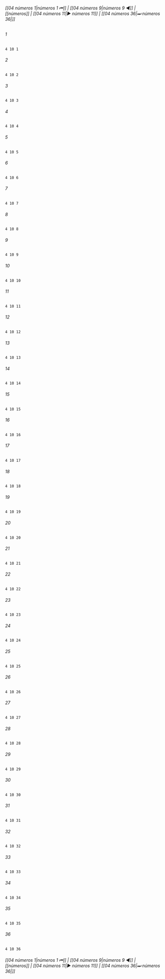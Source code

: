 
###### [[04 números 1|números 1 ⏮]] | [[04 números 9|números 9 ◀]] | [[números]] | [[04 números 11|▶ números 11]] | [[04 números 36|⏭ números 36|]]

###### 1
``` verse
4 10 1 
```
###### 2
``` verse
4 10 2 
```
###### 3
``` verse
4 10 3 
```
###### 4
``` verse
4 10 4 
```
###### 5
``` verse
4 10 5 
```
###### 6
``` verse
4 10 6 
```
###### 7
``` verse
4 10 7 
```
###### 8
``` verse
4 10 8 
```
###### 9
``` verse
4 10 9 
```
###### 10
``` verse
4 10 10 
```
###### 11
``` verse
4 10 11 
```
###### 12
``` verse
4 10 12 
```
###### 13
``` verse
4 10 13 
```
###### 14
``` verse
4 10 14 
```
###### 15
``` verse
4 10 15 
```
###### 16
``` verse
4 10 16 
```
###### 17
``` verse
4 10 17 
```
###### 18
``` verse
4 10 18 
```
###### 19
``` verse
4 10 19 
```
###### 20
``` verse
4 10 20 
```
###### 21
``` verse
4 10 21 
```
###### 22
``` verse
4 10 22 
```
###### 23
``` verse
4 10 23 
```
###### 24
``` verse
4 10 24 
```
###### 25
``` verse
4 10 25 
```
###### 26
``` verse
4 10 26 
```
###### 27
``` verse
4 10 27 
```
###### 28
``` verse
4 10 28 
```
###### 29
``` verse
4 10 29 
```
###### 30
``` verse
4 10 30 
```
###### 31
``` verse
4 10 31 
```
###### 32
``` verse
4 10 32 
```
###### 33
``` verse
4 10 33 
```
###### 34
``` verse
4 10 34 
```
###### 35
``` verse
4 10 35 
```
###### 36
``` verse
4 10 36 
```

###### [[04 números 1|números 1 ⏮]] | [[04 números 9|números 9 ◀]] | [[números]] | [[04 números 11|▶ números 11]] | [[04 números 36|⏭ números 36|]]

